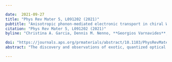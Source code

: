 ```yaml
---

date:  2021-09-27
title: "Phys Rev Mater 5, L091202 (2021)"
pubtitle: "Anisotropic phonon-mediated electronic transport in chiral Weyl semimetals"
citation: "Phys Rev Mater 5, L091202 (2021)"
byline: "Christina A. Garcia, Dennis M. Nenno, **Georgios Varnavides**, Prineha Narang"

doi: "https://journals.aps.org/prmaterials/abstract/10.1103/PhysRevMaterials.5.L091202"
abstract: "The discovery and observations of exotic, quantized optical and electrical responses have sparked renewed interest in nonmagnetic chiral crystals. Within this class of materials, six group V transition metal ditetrelides, that is, XY2(X=V, Nb, Ta and Y=Si, Ge), host composite Weyl nodes on high-symmetry lines, with Kramers-Weyl fermions at time-reversal invariant momenta. In addition, at least two of these materials, NbGe2 and NbSi2, exhibit superconducting transitions at low temperatures. The interplay of strong electron-phonon interactions and complex Fermi-surface topology presents an opportunity to study both superconductivity and hydrodynamic electron transport in these systems. Towards this broader question, we present an ab initio theoretical study of the electronic transport and electron-phonon scattering in this family of materials, with a particular focus on NbGe2 vs NbSi2, and the other group V ditetrelides. We shed light on the microscopic origin of NbGe2's large and anisotropic room-temperature resistivity and contextualize its strong electron-phonon scattering with a presentation of other relevant scattering lifetimes, both momentum relaxing and momentum conserving. Our work explores the intriguing possibility of observing hydrodynamic electron transport in these chiral Weyl semimetals."

---
```


